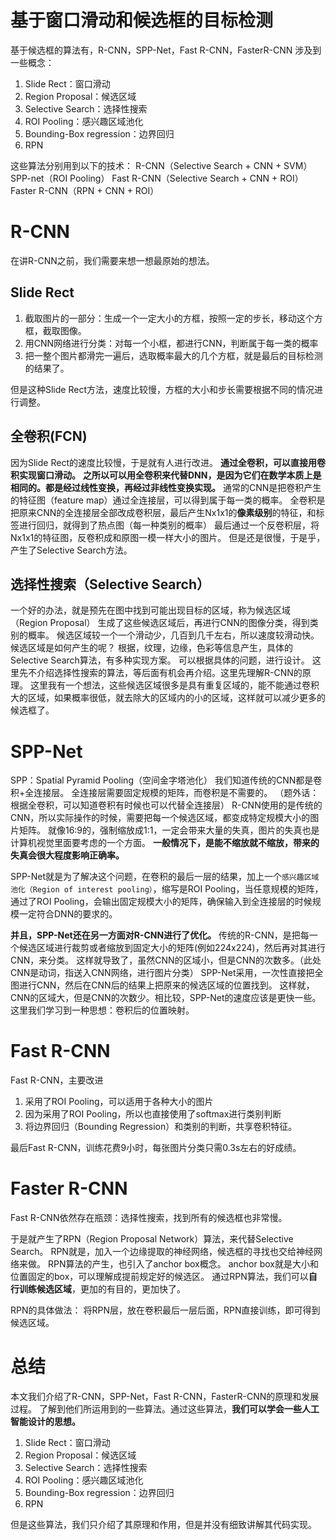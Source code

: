 # 基于窗口滑动和候选框的目标检测

基于候选框的算法有，R-CNN，SPP-Net，Fast R-CNN，FasterR-CNN
涉及到一些概念：

1. Slide Rect：窗口滑动
2. Region Proposal：候选区域
3. Selective Search：选择性搜索
4. ROI Pooling：感兴趣区域池化
5. Bounding-Box regression：边界回归
6. RPN

这些算法分别用到以下的技术：
R-CNN（Selective Search + CNN + SVM）
SPP-net（ROI Pooling）
Fast R-CNN（Selective Search + CNN + ROI）
Faster R-CNN（RPN + CNN + ROI）

# R-CNN

在讲R-CNN之前，我们需要来想一想最原始的想法。

## Slide Rect
1. 截取图片的一部分：生成一个一定大小的方框，按照一定的步长，移动这个方框，截取图像。
2. 用CNN网络进行分类：对每一个小框，都进行CNN，判断属于每一类的概率
3. 把一整个图片都滑完一遍后，选取概率最大的几个方框，就是最后的目标检测的结果了。

但是这种Slide Rect方法，速度比较慢，方框的大小和步长需要根据不同的情况进行调整。

## 全卷积(FCN)

因为Slide Rect的速度比较慢，于是就有人进行改进。
**通过全卷积，可以直接用卷积实现窗口滑动。**
**之所以可以用全卷积来代替DNN，是因为它们在数学本质上是相同的。都是经过线性变换，再经过非线性变换实现。**
通常的CNN是把卷积产生的特征图（feature map）通过全连接层，可以得到属于每一类的概率。
全卷积是把原来CNN的全连接层全部改成卷积层，最后产生Nx1x1的**像素级别**的特征，和标签进行回归，就得到了热点图（每一种类别的概率）
最后通过一个反卷积层，将Nx1x1的特征图，反卷积成和原图一模一样大小的图片。
但是还是很慢，于是乎，产生了Selective Search方法。

## 选择性搜索（Selective Search）

一个好的办法，就是预先在图中找到可能出现目标的区域，称为候选区域（Region Proposal）
生成了这些候选区域后，再进行CNN的图像分类，得到类别的概率。
候选区域较一个一个滑动少，几百到几千左右，所以速度较滑动快。
候选区域是如何产生的呢？
根据，纹理，边缘，色彩等信息产生，具体的Selective Search算法，有多种实现方案。
可以根据具体的问题，进行设计。
这里先不介绍选择性搜索的算法，等后面有机会再介绍。这里先理解R-CNN的原理。
这里我有一个想法，这些候选区域很多是具有重复区域的，能不能通过卷积大的区域，如果概率很低，就去除大的区域内的小的区域，这样就可以减少更多的候选框了。

# SPP-Net

SPP：Spatial Pyramid Pooling（空间金字塔池化）
我们知道传统的CNN都是卷积+全连接层。
全连接层需要固定规模的矩阵，而卷积是不需要的。
（题外话：根据全卷积，可以知道卷积有时候也可以代替全连接层）
R-CNN使用的是传统的CNN，所以实际操作的时候，需要把每一个候选区域，都变成特定规模大小的图片矩阵。
就像16:9的，强制缩放成1:1，一定会带来大量的失真，图片的失真也是计算机视觉里面要考虑的一个方面。
**一般情况下，是能不缩放就不缩放，带来的失真会很大程度影响正确率。**

SPP-Net就是为了解决这个问题，在卷积的最后一层的结果，加上一个`感兴趣区域池化（Region of interest pooling）`，缩写是ROI Pooling，当任意规模的矩阵，通过了ROI Pooling，会输出固定规模大小的矩阵，确保输入到全连接层的时候规模一定符合DNN的要求的。

**并且，SPP-Net还在另一方面对R-CNN进行了优化。**
传统的R-CNN，是把每一个候选区域进行裁剪或者缩放到固定大小的矩阵(例如224x224)，然后再对其进行CNN，来分类。
这样就导致了，虽然CNN的区域小，但是CNN的次数多。（此处CNN是动词，指送入CNN网络，进行图片分类）
SPP-Net采用，一次性直接把全图进行CNN，然后在CNN后的结果上把原来的候选区域的位置找到。
这样就，CNN的区域大，但是CNN的次数少。相比较，SPP-Net的速度应该是更快一些。
这里我们学习到一种思想：卷积后的位置映射。

# Fast R-CNN

Fast R-CNN，主要改进
1. 采用了ROI Pooling，可以适用于各种大小的图片
2. 因为采用了ROI Pooling，所以也直接使用了softmax进行类别判断
3. 将边界回归（Bounding Regression）和类别的判断，共享卷积特征。

最后Fast R-CNN，训练花费9小时，每张图片分类只需0.3s左右的好成绩。

# Faster R-CNN

Fast R-CNN依然存在瓶颈：选择性搜索，找到所有的候选框也非常慢。

于是就产生了RPN（Region Proposal Network）算法，来代替Selective Search。
RPN就是，加入一个边缘提取的神经网络，候选框的寻找也交给神经网络来做。
RPN算法的产生，也引入了anchor box概念。
anchor box就是大小和位置固定的box，可以理解成提前规定好的候选区。
通过RPN算法，我们可以**自行训练候选区域**，更加的有目的，更加快了。

RPN的具体做法：
将RPN层，放在卷积最后一层后面，RPN直接训练，即可得到候选区域。

# 总结

本文我们介绍了R-CNN，SPP-Net，Fast R-CNN，FasterR-CNN的原理和发展过程。
了解到他们所运用到的一些算法。通过这些算法，**我们可以学会一些人工智能设计的思想。**

1. Slide Rect：窗口滑动
2. Region Proposal：候选区域
3. Selective Search：选择性搜索
4. ROI Pooling：感兴趣区域池化
5. Bounding-Box regression：边界回归
6. RPN

但是这些算法，我们只介绍了其原理和作用，但是并没有细致讲解其代码实现。